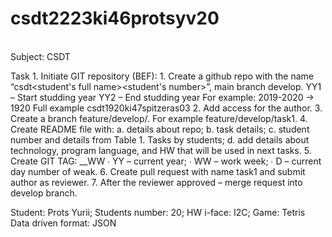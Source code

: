 # csdt2223ki46protsyv20 
<br>
Subject: CSDT

Task 1. Initiate GIT repository (BEF):
    1. Create a github repo with the name “csdt<YY1YY2><group><student's full name><student's number>”, main branch develop.
        YY1 – Start studding year
        YY2 – End studding year
        For example: 2019-2020 -> 1920
        Full example csdt1920ki47spitzeras03
    2. Add access for the author.
    3. Create a branch feature/develop/<task number>. For example feature/develop/task1.
    4. Create README file with:
        a. details about repo;
        b. task details;
        c. student number and details from Table 1. Tasks by students;
        d. add details about technology, program language, and HW that will be used in next tasks.
    5. Create GIT TAG: <PROJECT NAME>_<VERSION>_WW<YYWWD>
        ∙ YY – current year;
        ∙ WW – work week;
        ∙ D – current day number of weak.
    6. Create pull request with name task1 and submit author as reviewer.
    7. After the reviewer approved – merge request into develop branch.

Student:            Prots Yurii;
Students number:    20;
HW i-face:          I2C;
Game:               Tetris
Data driven format: JSON
